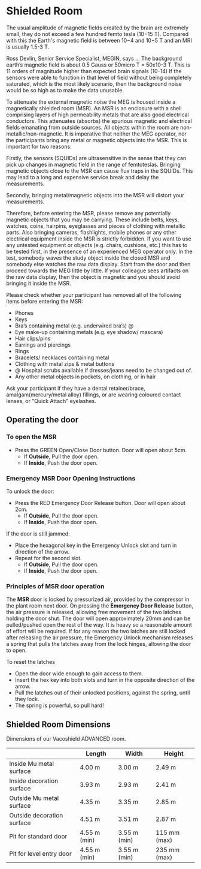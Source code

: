 # Shielded Room

The usual amplitude of magnetic fields created by the brain are extremely small, they do not exceed a few hundred femto tesla (10−15 T). Compared with this the Earth's magnetic field is between 10−4 and 10−5 T and an MRI is usually 1.5-3 T.

Ross Devlin, Senior Service Specialist, MEGIN, says ...
The background earth’s magnetic field is about 0.5 Gauss or 50micro T = 50x10-3 T. This is 11 orders of magnitude higher than expected brain signals (10-14)
If the sensors were able to function in that level of field without being completely saturated, which is the most likely scenario, then the background noise would be so high as to make the data unusable.

To attenuate the external magnetic noise the MEG is housed inside a magnetically shielded room (MSR). An MSR is an enclosure with a shell comprising layers of high permeability metals that are also good electrical conductors. This attenuates (absorbs) the spurious magnetic and electrical fields emanating from outside sources. All objects within the room are non-metallic/non-magnetic. It is imperative that neither the MEG operator, nor the participants bring any metal or magnetic objects into the MSR. This is important for two reasons:

Firstly, the sensors (SQUIDs) are ultrasensitive in the sense that they can pick up changes in magnetic field in the range of femtoteslas. Bringing magnetic objects close to the MSR can cause flux traps in the SQUIDs. This may lead to a long and expensive service break and delay the measurements.

Secondly, bringing metal/magnetic objects into the MSR will distort your measurements.

Therefore, before entering the MSR, please remove any potentially magnetic objects that you may be carrying. These include belts, keys, watches, coins, hairpins, eyeglasses and pieces of clothing with metallic parts. Also bringing cameras, flashlights, mobile phones or any other electrical equipment inside the MSR is strictly forbidden. If you want to use any untested equipment or objects (e.g. chairs, cushions, etc.) this has to be tested first, in the presence of an experienced MEG operator only. In the test, somebody waves the study object inside the closed MSR and somebody else watches the raw data display. Start from the door and then proceed towards the MEG little by little. If your colleague sees artifacts on the raw data display, then the object is magnetic and you should avoid bringing it inside the MSR.


Please check whether your participant has removed all of the following items before entering the MSR:

- Phones
- Keys
- Bra’s containing metal (e.g. underwired bra’s) @
- Eye make-up containing metals (e.g. eye shadow/ mascara)
- Hair clips/pins
- Earrings and piercings
- Rings
- Bracelets/ necklaces containing metal
- Clothing with metal zips & metal buttons
- @ Hospital scrubs available if dresses/jeans need to be changed out of.
- Any other metal objects in pockets, on clothing, or in hair

Ask your participant if they have a dental retainer/brace, amalgam(mercury/metal alloy) fillings, or are wearing coloured contact lenses, or "Quick Attach" eyelashes.


## Operating the door

### To open the MSR

- Press the GREEN Open/Close Door button. Door will open about 5cm.
    - If **Outside**, Pull the door open.
    - If **Inside**, Push the door open.

### Emergency MSR Door Opening Instructions


To unlock the door:

- Press the RED Emergency Door Release button. Door will open about 2cm.
    - If **Outside**, Pull the door open.
    - If **Inside**, Push the door open.

If the door is still jammed:

- Place the hexagonal key in the Emergency Unlock slot and turn in direction of the arrow.
- Repeat for the second slot.
    - If **Outside**, Pull the door open.
    - If **Inside**, Push the door open.

### Principles of MSR door operation

The **MSR** door is locked by pressurized air, provided by the compressor in the plant room next door.
On pressing the **Emergency Door Release** button, the air pressure is released, allowing free movement of the two latches holding the door shut.
The door will open approximately 20mm and can be pulled/pushed open the rest of the way.
It is heavy so a reasonable amount of effort will be required.
If for any reason the two latches are still locked after releasing the air pressure, the Emergency Unlock mechanism releases a spring that pulls the latches away from the lock hinges, allowing the door to open.

To reset the latches

- Open the door wide enough to gain access to them.
- Insert the hex key into both slots and turn in the opposite direction of the arrow.
- Pull the latches out of their unlocked positions, against the spring, until they lock.
- The spring is powerful, so pull hard!


## Shielded Room Dimensions

Dimensions of our Vacoshield ADVANCED room.


|                            	| Length       	| Width        	| Height       	|
|----------------------------	|--------------	|--------------	|--------------	|
| Inside Mu metal surface    	| 4.00 m       	| 3.00 m       	| 2.49 m       	|
| Inside decoration surface  	| 3.93 m       	| 2.93 m       	| 2.41 m       	|
| Outside Mu metal surface   	| 4.35 m       	| 3.35 m       	| 2.85 m       	|
| Outside decoration surface 	| 4.51 m       	| 3.51 m       	| 2.87 m       	|
| Pit for standard door      	| 4.55 m (min) 	| 3.55 m (min) 	| 115 mm (max) 	|
| Pit for level entry door   	| 4.55 m (min) 	| 3.55 m (min) 	| 235 mm (max) 	|